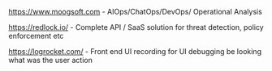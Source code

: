 https://www.moogsoft.com - AIOps/ChatOps/DevOps/ Operational Analysis

https://redlock.io/ - Complete API / SaaS solution for threat detection, policy enforcement etc

https://logrocket.com/ - Front end UI recording for UI debugging be looking what was the user action
